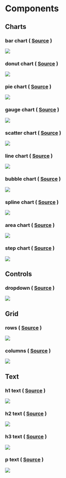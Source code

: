# Components
## Charts

<div class="gallery-category" markdown="1">


<div class="gallery-item"  markdown="1">

### bar chart ( [Source](examples/bar_chart.yml) )
![](screenshots/bar_chart.png)

</div>


<div class="gallery-item"  markdown="1">

### donut chart ( [Source](examples/donut_chart.yml) )
![](screenshots/donut_chart.png)

</div>


<div class="gallery-item"  markdown="1">

### pie chart ( [Source](examples/pie_chart.yml) )
![](screenshots/pie_chart.png)

</div>


<div class="gallery-item"  markdown="1">

### gauge chart ( [Source](examples/gauge_chart.yml) )
![](screenshots/gauge_chart.png)

</div>


<div class="gallery-item"  markdown="1">

### scatter chart ( [Source](examples/scatter_chart.yml) )
![](screenshots/scatter_chart.png)

</div>


<div class="gallery-item"  markdown="1">

### line chart ( [Source](examples/line_chart.yml) )
![](screenshots/line_chart.png)

</div>


<div class="gallery-item"  markdown="1">

### bubble chart ( [Source](examples/bubble_chart.yml) )
![](screenshots/bubble_chart.png)

</div>


<div class="gallery-item"  markdown="1">

### spline chart ( [Source](examples/spline_chart.yml) )
![](screenshots/spline_chart.png)

</div>


<div class="gallery-item"  markdown="1">

### area chart ( [Source](examples/area_chart.yml) )
![](screenshots/area_chart.png)

</div>


<div class="gallery-item"  markdown="1">

### step chart ( [Source](examples/step_chart.yml) )
![](screenshots/step_chart.png)

</div>


</div>


## Controls

<div class="gallery-category" markdown="1">


<div class="gallery-item"  markdown="1">

### dropdown ( [Source](examples/dropdown.yml) )
![](screenshots/dropdown.png)

</div>


</div>


## Grid

<div class="gallery-category" markdown="1">


<div class="gallery-item"  markdown="1">

### rows ( [Source](examples/rows.yml) )
![](screenshots/rows.png)

</div>


<div class="gallery-item"  markdown="1">

### columns ( [Source](examples/columns.yml) )
![](screenshots/columns.png)

</div>


</div>


## Text

<div class="gallery-category" markdown="1">


<div class="gallery-item"  markdown="1">

### h1 text ( [Source](examples/h1_text.yml) )
![](screenshots/h1_text.png)

</div>


<div class="gallery-item"  markdown="1">

### h2 text ( [Source](examples/h2_text.yml) )
![](screenshots/h2_text.png)

</div>


<div class="gallery-item"  markdown="1">

### h3 text ( [Source](examples/h3_text.yml) )
![](screenshots/h3_text.png)

</div>


<div class="gallery-item"  markdown="1">

### p text ( [Source](examples/p_text.yml) )
![](screenshots/p_text.png)

</div>


</div>


